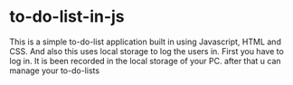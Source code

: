 # to-do-list-in-js
This is a simple to-do-list application built in using Javascript, HTML and CSS. And also this uses local storage  to log the users in. 
First you have to log in. It is been recorded in the local storage of your PC. 
after that u can manage your to-do-lists 
